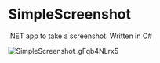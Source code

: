 # SimpleScreenshot
.NET app to take a screenshot. Written in C#

![SimpleScreenshot_gFqb4NLrx5](https://github.com/caynine9/SimpleScreenshot/assets/67428844/583fbc7b-853b-495c-92bd-0ab4ff1d2671)
